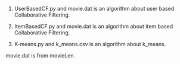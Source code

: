 1. 	UserBasedCF.py and movie.dat is an algorithm about user based Collaborative Filtering.

2.  ItemBasedCF.py and movie.dat is an algorithm about item based Collaborative Filtering.	

3.  K-means.py and k_means.csv is an algorithm about k_means.

movie.dat is from movieLen .
